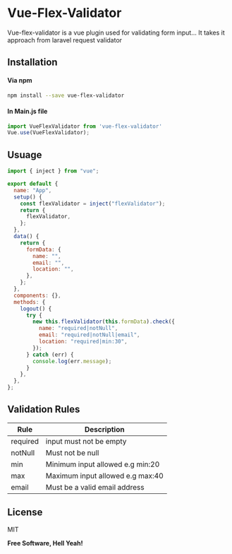 # Vue-Flex-Validator

Vue-flex-validator is a vue plugin used for validating form input... It takes it approach from laravel request validator

## Installation
#### Via npm 

```sh
npm install --save vue-flex-validator
```

#### In Main.js file
```javascript
import VueFlexValidator from 'vue-flex-validator'
Vue.use(VueFlexValidator);
```
## Usuage
```javascript
import { inject } from "vue";

export default {
  name: "App",
  setup() {
    const flexValidator = inject("flexValidator");
    return {
      flexValidator,
    }; 
  },
  data() {
    return {
      formData: {
        name: "",
        email: "",
        location: "",
      },
    };
  },
  components: {},
  methods: {
    logout() {
      try {
        new this.flexValidator(this.formData).check({
          name: "required|notNull",
          email: "required|notNull|email",
          location: "required|min:30",
        });
      } catch (err) {
        console.log(err.message);
      }
    },
  },
};

```


## Validation Rules
| Rule | Description |
| ------ | ------ |
| required | input must not be empty |
| notNull | Must not be null |
| min | Minimum input allowed e.g min:20 |
| max | Maximum input allowed e.g max:40 |
| email| Must be a valid email address |

## License

MIT

**Free Software, Hell Yeah!**
